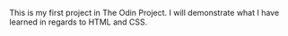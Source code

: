 This is my first project in The Odin Project. I will demonstrate what I have learned in regards to HTML and CSS.